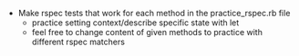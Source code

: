 * Make rspec tests that work for each method in the practice_rspec.rb file
  - practice setting context/describe specific state with let
  - feel free to change content of given methods to practice with different rspec matchers
